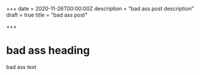 +++
date = 2020-11-26T00:00:00Z
description = "bad ass post description"
draft = true
title = "bad ass post"

+++
# bad ass heading

bad ass text